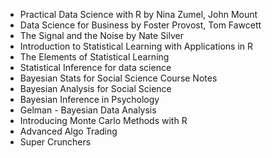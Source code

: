 
* Practical Data Science with R by Nina Zumel, John Mount
* Data Science for Business by Foster Provost, Tom Fawcett
* The Signal and the Noise by Nate Silver
* Introduction to Statistical Learning with Applications in R
* The Elements of Statistical Learning
* Statistical Inference for data science
* Bayesian Stats for Social Science Course Notes
* Bayesian Analysis for Social Science
* Bayesian Inference in Psychology 
* Gelman - Bayesian Data Analysis
* Introducing Monte Carlo Methods with R
* Advanced Algo Trading
* Super Crunchers

